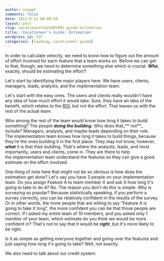 ```yaml
---
author: joseph
comments: false
date: 2011-8-12 08:00:50
layout: post
slug: vacationeer%e2%80%99s-guide-estimation
title: 'Vacationeer’s Guide: Estimation'
wordpress_id: 535
categories: [leading, vacationeer guide]
---
```


In order to calculate velocity, we need to know how to figure out the amount of effort involved for each feature that a team works on. Before we can get to that, though, we need to determine something else which is crucial. _**Who**_, exactly, should be estimating the effort?

<!-- more -->

Let's start by identifying the major players here. We have users, clients, managers, leads, analysts, and the implementation team.

Let's start with the easy ones. The users and clients really wouldn't have any idea of how much effort it would take. Sure, they have an idea of the benefit, which relates to the [ROI](http://en.wikipedia.org/wiki/Return_on_investment), but not the effort. That leaves us with the rest of the actual team.

Who among the rest of the team would know how long it takes to build something? The people _**doing the building**_. Who does that_** not**_ include? Managers, analysts, and maybe leads depending on their role. The implementation team knows how long it takes to build things, because they're the ones building it in the first place. They may not know, however, _**what**_ it is that their building. That's where the analysts, leads, and most importantly, users and clients, come in. They are there to help the implementation team understand the features so they can give a good estimate on the effort involved.

One thing of note here that might not be so obvious is how does the estimation get done? Let's say you have 3 people on your implementation team. Do you assign Feature A to team member X and ask X how long it's going to take to do A? No. The reason you don't do this is simple. Why is surveying so popular? Because statistically speaking, if you perform a survey correctly, you can be relatively confident in the results of the survey. Or in other words, the more people that are willing to say "Feature A is going to take X long", the more confident you can be that those people are correct. If I asked my entire team of 10 members, and you asked only 1 member of your team, which estimate do you think we would be more confident in? That's not to say that it would be _**right**_, but it's more likely to be right.

Is it as simple as getting everyone together and going over the features and just saying how long it's going to take? Well, not exactly.

We also need to talk about our credit system.
